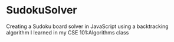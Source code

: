 # SudokuSolver
Creating a Sudoku board solver in JavaScript using a backtracking algorithm I learned in my CSE 101:Algorithms class
